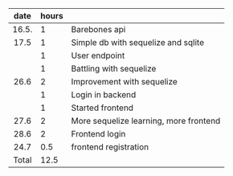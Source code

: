 | date  | hours | |
| :----:|:------| :-----|
| 16.5. | 1     | Barebones api|
| 17.5  | 1     | Simple db with sequelize and sqlite |
|       | 1     | User endpoint |
|       | 1     | Battling with sequelize |
| 26.6  | 2     | Improvement with sequelize |
|       | 1     | Login in backend |
|       | 1     | Started frontend |
| 27.6  | 2     | More sequelize learning, more frontend |
| 28.6  | 2     | Frontend login |
| 24.7  | 0.5   | frontend registration |
| Total | 12.5  |
